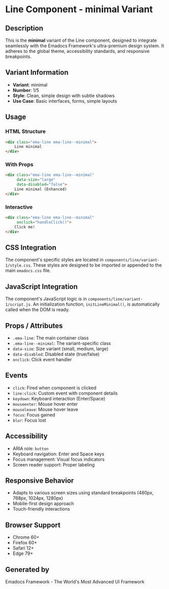 # Line Component - minimal Variant

## Description
This is the **minimal** variant of the Line component, designed to integrate seamlessly with the Emadocs Framework's ultra-premium design system. It adheres to the global theme, accessibility standards, and responsive breakpoints.

## Variant Information
- **Variant**: minimal
- **Number**: 1/5
- **Style**: Clean, simple design with subtle shadows
- **Use Case**: Basic interfaces, forms, simple layouts

## Usage

### HTML Structure
```html
<div class="ema-line ema-line--minimal">
    Line minimal
</div>
```

### With Props
```html
<div class="ema-line ema-line--minimal" 
     data-size="large" 
     data-disabled="false">
    Line minimal (Enhanced)
</div>
```

### Interactive
```html
<div class="ema-line ema-line--minimal" 
     onclick="handleClick()">
    Click me!
</div>
```

## CSS Integration
The component's specific styles are located in `components/line/variant-1/style.css`. These styles are designed to be imported or appended to the main `emadocs.css` file.

## JavaScript Integration
The component's JavaScript logic is in `components/line/variant-1/script.js`. An initialization function, `initLineMinimal()`, is automatically called when the DOM is ready.

## Props / Attributes
- `.ema-line`: The main container class
- `.ema-line--minimal`: The variant-specific class
- `data-size`: Size variant (small, medium, large)
- `data-disabled`: Disabled state (true/false)
- `onclick`: Click event handler

## Events
- `click`: Fired when component is clicked
- `line:click`: Custom event with component details
- `keydown`: Keyboard interaction (Enter/Space)
- `mouseenter`: Mouse hover enter
- `mouseleave`: Mouse hover leave
- `focus`: Focus gained
- `blur`: Focus lost

## Accessibility
- ARIA role: `button`
- Keyboard navigation: Enter and Space keys
- Focus management: Visual focus indicators
- Screen reader support: Proper labeling

## Responsive Behavior
- Adapts to various screen sizes using standard breakpoints (480px, 768px, 1024px, 1280px)
- Mobile-first design approach
- Touch-friendly interactions

## Browser Support
- Chrome 60+
- Firefox 60+
- Safari 12+
- Edge 79+

## Generated by
Emadocs Framework - The World's Most Advanced UI Framework
